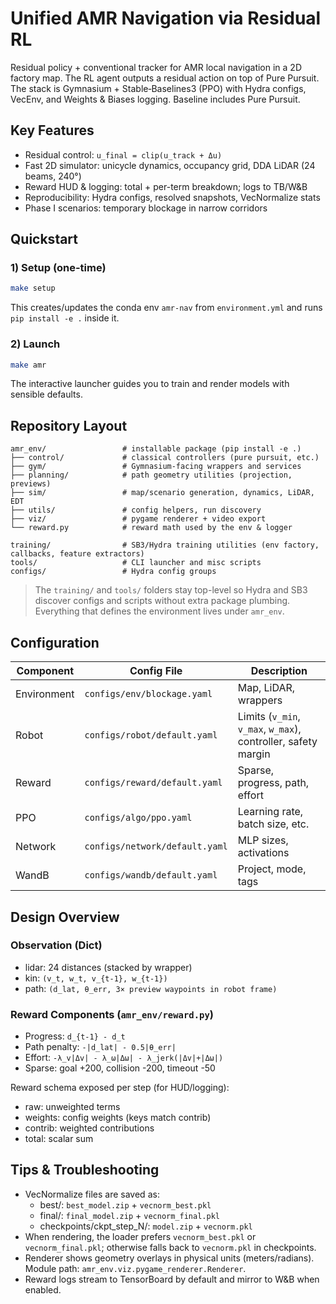 # Unified AMR Navigation via Residual RL

Residual policy + conventional tracker for AMR local navigation in a 2D factory map. The RL agent outputs a residual action on top of Pure Pursuit. The stack is Gymnasium + Stable‑Baselines3 (PPO) with Hydra configs, VecEnv, and Weights & Biases logging. Baseline includes Pure Pursuit.

## Key Features
- Residual control: `u_final = clip(u_track + Δu)`
- Fast 2D simulator: unicycle dynamics, occupancy grid, DDA LiDAR (24 beams, 240°)
- Reward HUD & logging: total + per-term breakdown; logs to TB/W&B
- Reproducibility: Hydra configs, resolved snapshots, VecNormalize stats
- Phase I scenarios: temporary blockage in narrow corridors

## Quickstart

### 1) Setup (one-time)
```bash
make setup
```
This creates/updates the conda env `amr-nav` from `environment.yml` and runs `pip install -e .` inside it.

### 2) Launch
```bash
make amr
```
The interactive launcher guides you to train and render models with sensible defaults.

## Repository Layout

```
amr_env/                 # installable package (pip install -e .)
├── control/             # classical controllers (pure pursuit, etc.)
├── gym/                 # Gymnasium-facing wrappers and services
├── planning/            # path geometry utilities (projection, previews)
├── sim/                 # map/scenario generation, dynamics, LiDAR, EDT
├── utils/               # config helpers, run discovery
├── viz/                 # pygame renderer + video export
└── reward.py            # reward math used by the env & logger

training/                # SB3/Hydra training utilities (env factory, callbacks, feature extractors)
tools/                   # CLI launcher and misc scripts
configs/                 # Hydra config groups
```

> The `training/` and `tools/` folders stay top-level so Hydra and SB3 discover configs and scripts without extra package plumbing. Everything that defines the environment lives under `amr_env`.

## Configuration

| Component | Config File | Description |
|-----------|-------------|-------------|
| Environment | `configs/env/blockage.yaml` | Map, LiDAR, wrappers |
| Robot | `configs/robot/default.yaml` | Limits (`v_min`, `v_max`, `w_max`), controller, safety margin |
| Reward | `configs/reward/default.yaml` | Sparse, progress, path, effort |
| PPO | `configs/algo/ppo.yaml` | Learning rate, batch size, etc. |
| Network | `configs/network/default.yaml` | MLP sizes, activations |
| WandB | `configs/wandb/default.yaml` | Project, mode, tags |

## Design Overview

### Observation (Dict)
- lidar: 24 distances (stacked by wrapper)
- kin: `(v_t, w_t, v_{t-1}, w_{t-1})`
- path: `(d_lat, θ_err, 3× preview waypoints in robot frame)`

### Reward Components (`amr_env/reward.py`)
- Progress: `d_{t-1} - d_t`
- Path penalty: `-|d_lat| - 0.5|θ_err|`
- Effort: `-λ_v|Δv| - λ_ω|Δω| - λ_jerk(|Δv|+|Δω|)`
- Sparse: goal +200, collision -200, timeout -50

Reward schema exposed per step (for HUD/logging):
- raw: unweighted terms
- weights: config weights (keys match contrib)
- contrib: weighted contributions
- total: scalar sum

## Tips & Troubleshooting
- VecNormalize files are saved as:
  - best/: `best_model.zip` + `vecnorm_best.pkl`
  - final/: `final_model.zip` + `vecnorm_final.pkl`
  - checkpoints/ckpt_step_N/: `model.zip` + `vecnorm.pkl`
- When rendering, the loader prefers `vecnorm_best.pkl` or `vecnorm_final.pkl`; otherwise falls back to `vecnorm.pkl` in checkpoints.
- Renderer shows geometry overlays in physical units (meters/radians). Module path: `amr_env.viz.pygame_renderer.Renderer`.
- Reward logs stream to TensorBoard by default and mirror to W&B when enabled.
